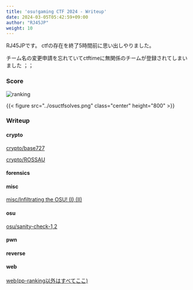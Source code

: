 ```yaml
---
title: 'osu!gaming CTF 2024 - Writeup'
date: 2024-03-05T05:42:59+09:00
author: "RJ45JP"
weight: 10
---
```


RJ45JPです。
ctfの存在を終了5時間前に思い出しやりました。

チーム名の変更申請を忘れていてctftimeに無関係のチームが登録されてしまいました ；；

### Score
![ranking](../rank.png)

{{< figure src="../osuctfsolves.png" class="center" height="800" >}}

### Writeup
#### crypto
[crypto/base727](../osu-writeups/base727/)

[crypto/ROSSAU](../osu-writeups/rossau)

#### forensics

#### misc
[misc/Infiltrating the OSU! (I),(II)](../osu-writeups/infiltraining-the-osu)

#### osu
[osu/sanity-check-1,2](../osu-writeups/sanity-check/)

#### pwn

#### reverse

#### web
[web(pp-ranking以外はすべてここ)](../osu-writeups/web-writeup/)